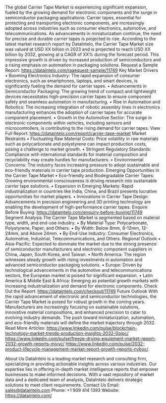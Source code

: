 The global Carrier Tape Market is experiencing significant expansion, fueled by the growing demand for electronic components and the surge in semiconductor packaging applications. Carrier tapes, essential for protecting and transporting electronic components, are increasingly adopted across industries such as consumer electronics, automotive, and telecommunications. As advancements in miniaturization continue, the need for precise and durable carrier tapes is projected to rise.
According to the latest market research report by DataIntelo, the Carrier Tape Market size was valued at USD XX billion in 2023 and is projected to reach USD XX billion by 2032, growing at a CAGR of XX% during the forecast period. This impressive growth is driven by increased production of semiconductors and a rising emphasis on automation in packaging solutions.
Request a Sample Report: https://dataintelo.com/raaequest-sample/11749
Key Market Drivers
•	Booming Electronics Industry: The rapid expansion of consumer electronics, such as smartphones, laptops, and smart devices, is significantly fueling the demand for carrier tapes.
•	Advancements in Semiconductor Packaging: The growing trend of compact and lightweight devices necessitates high-precision carrier tapes to ensure component safety and seamless automation in manufacturing.
•	Rise in Automation and Robotics: The increasing integration of robotic assembly lines in electronics manufacturing enhances the adoption of carrier tapes for accurate component placement.
•	Growth in the Automotive Sector: The surge in electronic components within vehicles, including sensors and microcontrollers, is contributing to the rising demand for carrier tapes.
View Full Report: https://dataintelo.com/report/carrier-tape-market
Market Restraints
•	Fluctuating Raw Material Costs: Price volatility in raw materials such as polycarbonate and polystyrene can impact production costs, posing a challenge to market growth.
•	Stringent Regulatory Standards: Compliance with international standards for material composition and recyclability may create hurdles for manufacturers.
•	Environmental Concerns: The industry faces increasing pressure to adopt sustainable and eco-friendly materials in carrier tape production.
Emerging Opportunities in the Carrier Tape Market
•	Eco-friendly and Biodegradable Carrier Tapes: Growing environmental consciousness is driving research into sustainable carrier tape solutions.
•	Expansion in Emerging Markets: Rapid industrialization in countries like India, China, and Brazil presents lucrative opportunities for market players.
•	Innovations in Carrier Tape Design: Advancements in precision engineering and 3D printing technology are enabling the development of high-performance carrier tapes.
Enquire Before Buying: https://dataintelo.com/enquiry-before-buying/11749
Segment Analysis
The Carrier Tape Market is segmented based on material type, width, and end-use industry.
•	By Material Type: Polycarbonate, Polystyrene, Paper, and Others.
•	By Width: Below 8mm, 8-12mm, 12-24mm, and Above 24mm.
•	By End-Use Industry: Consumer Electronics, Automotive, Industrial, Telecommunications, and Others.
Regional Outlook
•	Asia-Pacific: Expected to dominate the market due to the strong presence of semiconductor manufacturers and electronic component suppliers in China, Japan, South Korea, and Taiwan.
•	North America: The region witnesses steady growth with rising investments in automation and advanced semiconductor packaging solutions.
•	Europe: Driven by technological advancements in the automotive and telecommunications sectors, the European market is poised for significant expansion.
•	Latin America & Middle East & Africa: Emerging as potential growth markets with increasing industrialization and demand for electronic components.
Check Out the Report: https://dataintelo.com/checkout/11749
Future Outlook
With the rapid advancement of electronic and semiconductor technologies, the Carrier Tape Market is poised for robust growth in the coming years. Manufacturers are increasingly focusing on sustainable solutions, innovative material compositions, and enhanced precision to cater to evolving industry demands. The push toward miniaturization, automation, and eco-friendly materials will define the market trajectory through 2032.
Read More Articles:
https://www.linkedin.com/pulse/blockchain-technology-market-trends-production-insights-2032-0ojpc/ 
https://www.linkedin.com/pulse/freeze-drying-equipment-market-report-2032-growth-reports-mjvvc/ 
https://www.linkedin.com/pulse/2032-product-lifecycle-management-market-report-growth-reports-nyboc/ 

About Us
DataIntelo is a leading market research and consulting firm, specializing in providing actionable insights across various industries. Our expertise lies in offering in-depth market intelligence reports that empower businesses to make informed decisions. With a vast repository of market data and a dedicated team of analysts, DataIntelo delivers strategic solutions to meet client requirements.
Contact Us
Email: sales@dataintelo.com
Phone: +1 909 414 1393
Website: https://dataintelo.com/
